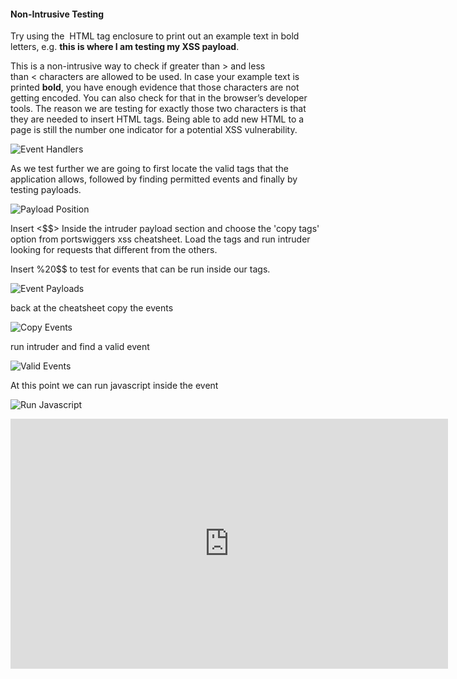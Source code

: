 #### Non-Intrusive Testing

Try using the <b></b> HTML tag enclosure to print out an example text in bold letters, e.g. <b>this is where I am testing my XSS payload</b>.

This is a non-intrusive way to check if greater than > and less than < characters are allowed to be used. In case your example text is printed **bold**, you have enough evidence that those characters are not getting encoded. You can also check for that in the browser’s developer tools. The reason we are testing for exactly those two characters is that they are needed to insert HTML tags. Being able to add new HTML to a page is still the number one indicator for a potential XSS vulnerability.

![Event Handlers](/docs/assets/images/20210917231205.png)


As we test further we are going to first locate the valid tags that the application allows, followed by finding permitted events and finally by testing payloads.

![Payload Position](/docs/assets/images/20210917231410.png)

Insert <\$\$> Inside the intruder payload section and choose the 'copy tags' option from portswiggers xss cheatsheet. Load the tags and run intruder looking for requests that different from the others.

Insert %20\$\$ to test for events that can be run inside our tags. 



![Event Payloads](/docs/assets/images/20210917231844.png)

back at the cheatsheet copy the events

![Copy Events](/docs/assets/images/20210917231915.png)

run intruder and find a valid event

![Valid Events](/docs/assets/images/20210917231957.png)

At this point we can run javascript inside the event 

![Run Javascript](/docs/assets/images/20210917232030.png)


<iframe width="700" height="400" src="https://www.youtube.com/embed/EoaDgUgS6QA" title="YouTube video player" frameborder="0" allow="accelerometer; autoplay; clipboard-write; encrypted-media; gyroscope; picture-in-picture" allowfullscreen></iframe>

